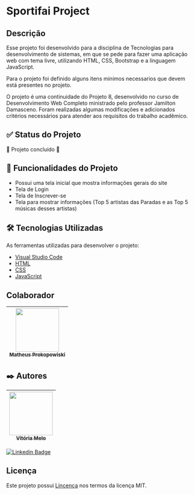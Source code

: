 # Sportifai Project

## Descrição
Esse projeto foi desenvolvido para a disciplina de Tecnologias para desenvolvimento de sistemas, em que se pede para fazer uma aplicação web com tema livre, utilizando HTML, CSS, Bootstrap e a linguagem JavaScript.

Para o projeto foi definido alguns itens minimos necessarios que devem está presentes no projeto.

O projeto é uma continuidade do Projeto 8, desenvolvido no curso de Desenvolvimento Web Completo ministrado pelo professor Jamilton Damasceno. Foram realizadas algumas modificações e adicionados critérios necessários para atender aos requisitos do trabalho acadêmico.

## ✅ Status do Projeto
🚧 Projeto concluido  🚧

## 🔨 Funcionalidades do Projeto
- Possui uma tela inicial que mostra informações gerais do site
- Tela de Login
- Tela de Inscrever-se
- Tela para mostrar informações (Top 5 artistas das Paradas e as Top 5 músicas desses artistas)


## 🛠️ Tecnologias Utilizadas
As ferramentas utilizadas para desenvolver o projeto:
* [Visual Studio Code](https://code.visualstudio.com/) 
* [HTML](https://developer.mozilla.org/pt-BR/docs/Web/HTML)  
* [CSS](https://developer.mozilla.org/pt-BR/docs/Web/CSS)
* [JavaScript](https://developer.mozilla.org/pt-BR/docs/Web/JavaScript)



## Colaborador

[<img loading="lazy" src="https://avatars.githubusercontent.com/u/80923400?v=4" width=115><br><sub> Matheus Prokopowiski </sub>](https://github.com/prokow) |
| :---: |

## ✒️ Autores

| [<img loading="lazy" src="https://avatars.githubusercontent.com/u/95388328?v=4" width=115><br><sub>Vitória Melo </sub>](https://github.com/vitoriameloo0) |   
| :---: | 

[![Linkedin Badge](https://img.shields.io/badge/-Vitória-blue?style=flat-square&logo=Linkedin&logoColor=white&link=https://www.linkedin.com/in/vitoriacmelo/)](https://www.linkedin.com/in/vitoriacmelo/) 


## Licença 
Este projeto possui [Lincença](LICENSE.md) nos termos da licença MIT. 
